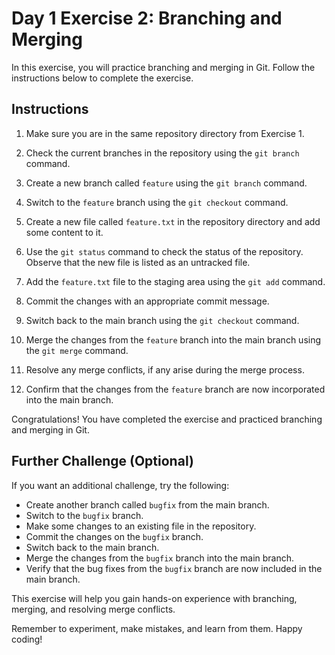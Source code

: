# Day 1 Exercise 2: Branching and Merging

In this exercise, you will practice branching and merging in Git. Follow the instructions below to complete the exercise.

## Instructions

1. Make sure you are in the same repository directory from Exercise 1.

2. Check the current branches in the repository using the `git branch` command.

3. Create a new branch called `feature` using the `git branch` command.

4. Switch to the `feature` branch using the `git checkout` command.

5. Create a new file called `feature.txt` in the repository directory and add some content to it.

6. Use the `git status` command to check the status of the repository. Observe that the new file is listed as an untracked file.

7. Add the `feature.txt` file to the staging area using the `git add` command.

8. Commit the changes with an appropriate commit message.

9. Switch back to the main branch using the `git checkout` command.

10. Merge the changes from the `feature` branch into the main branch using the `git merge` command.

11. Resolve any merge conflicts, if any arise during the merge process.

12. Confirm that the changes from the `feature` branch are now incorporated into the main branch.

Congratulations! You have completed the exercise and practiced branching and merging in Git.

## Further Challenge (Optional)

If you want an additional challenge, try the following:

- Create another branch called `bugfix` from the main branch.
- Switch to the `bugfix` branch.
- Make some changes to an existing file in the repository.
- Commit the changes on the `bugfix` branch.
- Switch back to the main branch.
- Merge the changes from the `bugfix` branch into the main branch.
- Verify that the bug fixes from the `bugfix` branch are now included in the main branch.

This exercise will help you gain hands-on experience with branching, merging, and resolving merge conflicts.

Remember to experiment, make mistakes, and learn from them. Happy coding!

